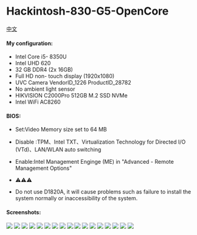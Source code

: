 # Hackintosh-830-G5-OpenCore
[中文](./README-zh_CN.md)
#### My configuration:
- Intel Core i5- 8350U 
- Intel UHD 620 
- 32 GB DDR4 (2x 16GB) 
- Full HD non- touch display (1920x1080) 
- UVC Camera VendorID_1226 ProductID_28782 
- No ambient light sensor 
- HIKVISION C2000Pro 512GB M.2 SSD NVMe 
- Intel WiFi AC8260

#### BIOS: 
- Set:Video Memory size set to 64 MB 
- Disable :TPM、Intel TXT、Virtualization Technology for Directed I/O (VTd)、LAN/WLAN auto switching 
- Enable:Intel Management Enginge (ME) in "Advanced -  Remote Management Options"

- ⚠️⚠️⚠️
- Do not use D1820A, it will cause problems such as failure to install the system normally or inaccessibility of the system.

#### Screenshots:
![](./PIC/hacktool_system1.png)
![](./PIC/hacktool_system2.png)
![](./PIC/hacktool_info.png)
![](./PIC/hacktool_boot.png)
![](./PIC/hacktool_kext.png)
![](./PIC/hacktool_usb.png)
![](./PIC/hacktool_disk.png)
![](./PIC/hacktool_pcie.png)
![](./PIC/system.png)
![](./PIC/usb.png)
![](./PIC/graphics.png)
![](./PIC/camera.png)
![](./PIC/power.png)
![](./PIC/bluetooh.png)
![](./PIC/batter.png)
![](./PIC/charge.png)
![](./PIC/mircophone.png)